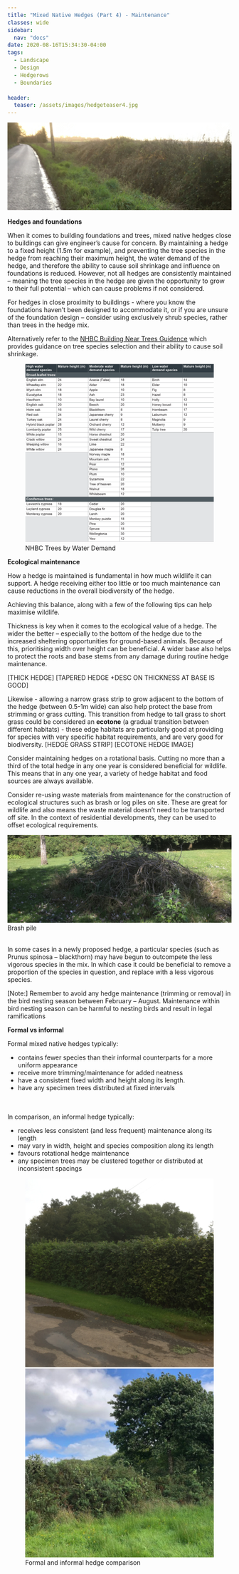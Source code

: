 ```yaml
---
title: "Mixed Native Hedges (Part 4) - Maintenance"
classes: wide
sidebar:
  nav: "docs"
date: 2020-08-16T15:34:30-04:00
tags:
  - Landscape
  - Design
  - Hedgerows
  - Boundaries
  
header:
  teaser: /assets/images/hedgeteaser4.jpg
---
```



<img src="/assets/images/hedgeteaser4.jpg" alt="no-alignment">

**Hedges and foundations**

<p style="text-align: justify;">
  
When it comes to building foundations and trees, mixed native hedges close to buildings can give engineer’s cause for concern. By maintaining a hedge to a fixed height (1.5m for example), and preventing the tree species in the hedge from reaching their maximum height, the water demand of the hedge, and therefore the ability to cause soil shrinkage and influence on foundations is reduced. However, not all hedges are consistently maintained – meaning the tree species in the hedge are given the opportunity to grow to their full potential – which can cause problems if not considered.

For hedges in close proximity to buildings - where you know the foundations haven’t been designed to accommodate it, or if you are unsure of the foundation design – consider using exclusively shrub species, rather than trees in the hedge mix. 

</p>

Alternatively refer to the [NHBC Building Near Trees Guidence][nhbc-ref] which provides guidance on tree species selection and their ability to cause soil shrinkage.

[nhbc-ref]: https://nhbc-standards.co.uk/4-foundations/4-2-building-near-trees/4-2-4-the-effects-of-trees-on-shrinkable-soils/

<figure class="half">
    <a href="/assets/images/nhbctable.png"><img src="/assets/images/nhbctable.png"></a>
    <figcaption>NHBC Trees by Water Demand </figcaption>
</figure>


**Ecological maintenance**

<p style="text-align: justify;">

How a hedge is maintained is fundamental in how much wildlife it can support. A hedge receiving either too little or too much maintenance can cause reductions in the overall biodiversity of the hedge. 

Achieving this balance, along with a few of the following tips can help maximise wildlife.

Thickness is key when it comes to the ecological value of a hedge. The wider the better – especially to the bottom of the hedge due to the increased sheltering opportunities for ground-based animals. Because of this, prioritising width over height can be beneficial. A wider base also helps to protect the roots and base stems from any damage during routine hedge maintenance.

</p>

[THICK HEDGE] [TAPERED HEDGE +DESC ON THICKNESS AT BASE IS GOOD]

<p style="text-align: justify;">

Likewise - allowing a narrow grass strip to grow adjacent to the bottom of the hedge (between 0.5-1m wide) can also help protect the base from strimming or grass cutting. This transition from hedge to tall grass to short grass could be considered an **ecotone** (a gradual transition between different habitats) - these edge habitats are particularly good at providing for species with very specific habitat requirements, and are very good for biodiversity. 
[HEDGE GRASS STRIP]
[ECOTONE HEDGE IMAGE]

Consider maintaining hedges on a rotational basis. Cutting no more than a third of the total hedge in any one year is considered beneficial for wildlife. This means that in any one year, a variety of hedge habitat and food sources are always available.  

Consider re-using waste materials from maintenance for the construction of ecological structures such as brash or log piles on site. These are great for wildlife and also means the waste material doesn’t need to be transported off site. In the context of residential developments, they can be used to offset ecological requirements.

</p>

<img src="/assets/images/brashpile.JPG" alt="">
<figcaption>Brash pile </figcaption>

<br>

<p style="text-align: justify;">
  
In some cases in a newly proposed hedge, a particular species (such as Prunus spinosa – blackthorn) may have begun to outcompete the less vigorous species in the mix. In which case it could be beneficial to remove a proportion of the species in question, and replace with a less vigorous species.

[Note:] Remember to avoid any hedge maintenance (trimming or removal) in the bird nesting season between February – August. Maintenance within bird nesting season can be harmful to nesting birds and result in legal ramifications

</p>

**Formal vs informal**

Formal mixed native hedges typically:

- contains fewer species than their informal counterparts for a more uniform appearance
- receive more trimming/maintenance for added neatness
- have a consistent fixed width and height along its length.
- have any specimen trees distributed at fixed intervals

<br><br>
In comparison, an informal hedge typically:
- receives less consistent (and less frequent) maintenance along its length 
- may vary in width, height and species composition along its length
- favours rotational hedge maintenance
- any specimen trees may be clustered together or distributed at inconsistent spacings

<figure class="half">
    <a href="/assets/images/formalhedge.jpg"><img src="/assets/images/formalhedge.jpg"></a>
    <a href="/assets/images/informalhedge.jpg"><img src="/assets/images/informalhedge.jpg"></a>
    <figcaption>Formal and informal hedge comparison </figcaption>
</figure>
